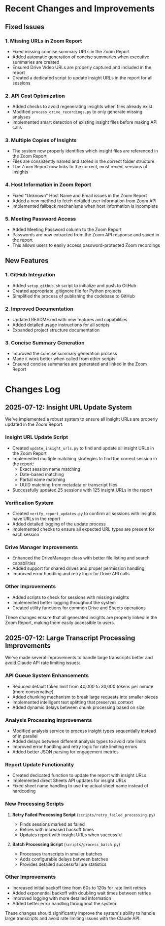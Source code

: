 # Recent Changes and Improvements

## Fixed Issues

### 1. Missing URLs in Zoom Report
- Fixed missing concise summary URLs in the Zoom Report
- Added automatic generation of concise summaries when executive summaries are created
- Ensured Drive Video URLs are properly captured and included in the report
- Created a dedicated script to update insight URLs in the report for all sessions

### 2. API Cost Optimization
- Added checks to avoid regenerating insights when files already exist
- Modified `process_drive_recordings.py` to only generate missing analyses
- Implemented smart detection of existing insight files before making API calls

### 3. Multiple Copies of Insights
- The system now properly identifies which insight files are referenced in the Zoom Report
- Files are consistently named and stored in the correct folder structure
- The Zoom Report now links to the correct, most recent versions of insights

### 4. Host Information in Zoom Report
- Fixed "Unknown" Host Name and Email issues in the Zoom Report
- Added a new method to fetch detailed user information from Zoom API
- Implemented fallback mechanisms when host information is incomplete

### 5. Meeting Password Access
- Added Meeting Password column to the Zoom Report
- Passwords are now extracted from the Zoom API response and saved in the report
- This allows users to easily access password-protected Zoom recordings

## New Features

### 1. GitHub Integration
- Added `setup_github.sh` script to initialize and push to GitHub
- Created appropriate .gitignore file for Python projects
- Simplified the process of publishing the codebase to GitHub

### 2. Improved Documentation
- Updated README.md with new features and capabilities
- Added detailed usage instructions for all scripts
- Expanded project structure documentation

### 3. Concise Summary Generation
- Improved the concise summary generation process
- Made it work better when called from other scripts
- Ensured concise summaries are generated and linked in the Zoom Report 

# Changes Log

## 2025-07-12: Insight URL Update System

We've implemented a robust system to ensure all insight URLs are properly updated in the Zoom Report:

### Insight URL Update Script
- Created `update_insight_urls.py` to find and update all insight URLs in the Zoom Report
- Implemented multiple matching strategies to find the correct session in the report:
  - Exact session name matching
  - Date-based matching
  - Partial name matching
  - UUID matching from metadata or transcript files
- Successfully updated 25 sessions with 125 insight URLs in the report

### Verification System
- Created `verify_report_updates.py` to confirm all sessions with insights have URLs in the report
- Added detailed logging of the update process
- Implemented checks to ensure all expected URL types are present for each session

### Drive Manager Improvements
- Enhanced the DriveManager class with better file listing and search capabilities
- Added support for shared drives and proper permission handling
- Improved error handling and retry logic for Drive API calls

### Other Improvements
- Added scripts to check for sessions with missing insights
- Implemented better logging throughout the system
- Created utility functions for common Drive and Sheets operations

These changes ensure that all generated insights are properly linked in the Zoom Report, making them easily accessible to users.

## 2025-07-12: Large Transcript Processing Improvements

We've made several improvements to handle large transcripts better and avoid Claude API rate limiting issues:

### API Queue System Enhancements
- Reduced default token limit from 40,000 to 30,000 tokens per minute (more conservative)
- Added chunking mechanism to break large requests into smaller pieces
- Implemented intelligent text splitting that preserves context
- Added dynamic delays between chunk processing based on size

### Analysis Processing Improvements
- Modified analysis service to process insight types sequentially instead of in parallel
- Added delays between different analysis types to avoid rate limits
- Improved error handling and retry logic for rate limiting errors
- Added better JSON parsing for engagement metrics

### Report Update Functionality
- Created dedicated function to update the report with insight URLs
- Implemented direct Sheets API updates for insight URLs
- Fixed sheet name handling to use the actual sheet name instead of hardcoding

### New Processing Scripts
1. **Retry Failed Processing Script** (`scripts/retry_failed_processing.py`)
   - Finds sessions marked as failed
   - Retries with increased backoff times
   - Updates report with insight URLs when successful

2. **Batch Processing Script** (`scripts/process_batch.py`)
   - Processes transcripts in smaller batches
   - Adds configurable delays between batches
   - Provides detailed success/failure statistics

### Other Improvements
- Increased initial backoff time from 60s to 120s for rate limit retries
- Added exponential backoff with doubling wait times between retries
- Improved logging with more detailed information
- Added better error handling throughout the system

These changes should significantly improve the system's ability to handle large transcripts and avoid rate limiting issues with the Claude API. 